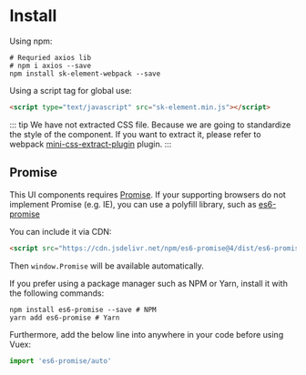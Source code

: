 # Install
Using npm:
```shell
# Requried axios lib
# npm i axios --save
npm install sk-element-webpack --save
```

Using a script tag for global use:

```html
<script type="text/javascript" src="sk-element.min.js"></script>
```

::: tip
We have not extracted CSS file. Because we are going to standardize the style of the component.
If you want to extract it, please refer to webpack [mini-css-extract-plugin](https://github.com/webpack-contrib/mini-css-extract-plugin) plugin.
:::

## Promise

This UI components requires [Promise](https://developer.mozilla.org/en-US/docs/Web/JavaScript/Guide/Using_promises). If your supporting browsers do not implement Promise (e.g. IE), you can use a polyfill library, such as [es6-promise](https://github.com/stefanpenner/es6-promise)


You can include it via CDN:
```html
<script src="https://cdn.jsdelivr.net/npm/es6-promise@4/dist/es6-promise.auto.js"></script>
```

Then ``window.Promise`` will be available automatically.

If you prefer using a package manager such as NPM or Yarn, install it with the following commands:

```shell
npm install es6-promise --save # NPM
yarn add es6-promise # Yarn
```

Furthermore, add the below line into anywhere in your code before using Vuex:

```js
import 'es6-promise/auto'
```
